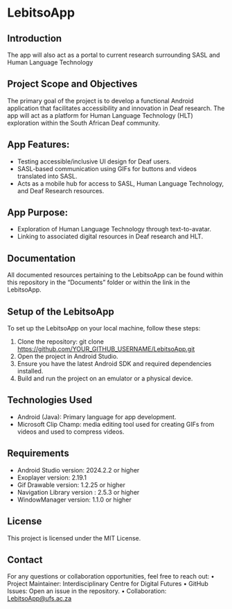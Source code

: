 # LebitsoApp
 
## Introduction
The app will also act as a portal to current research surrounding SASL and Human Language Technology

## Project Scope and Objectives

The primary goal of the project is to develop a functional Android application that facilitates accessibility and innovation in Deaf research. The app will act as a platform for Human Language Technology (HLT) exploration within the South African Deaf community. 

## App Features:
*	Testing accessible/inclusive UI design for Deaf users.
*	SASL-based communication using GIFs for buttons and videos translated into SASL.
*	Acts as a mobile hub for access to SASL, Human Language Technology, and Deaf Research resources.

## App Purpose:
*	Exploration of Human Language Technology through text-to-avatar.
*	Linking to associated digital resources in Deaf research and HLT.

## Documentation
All documented resources pertaining to the LebitsoApp can be found within this repository in the “Documents” folder or within the link in the LebitsoApp.

## Setup of the LebitsoApp
To set up the LebitsoApp on your local machine, follow these steps:
1.	Clone the repository: git clone https://github.com/YOUR_GITHUB_USERNAME/LebitsoApp.git
2.	Open the project in Android Studio.
3.	Ensure you have the latest Android SDK and required dependencies installed.
4.	Build and run the project on an emulator or a physical device.

## Technologies Used
*	Android (Java): Primary language for app development.
*	Microsoft Clip Champ: media editing tool used for creating GIFs from videos and used to compress videos.

## Requirements
*	Android Studio version: 2024.2.2 or higher
*	Exoplayer version: 2.19.1
*	Gif Drawable version: 1.2.25 or higher
*	Navigation Library version : 2.5.3 or higher
*	WindowManager version: 1.1.0 or higher

## License
This project is licensed under the MIT License.

## Contact
For any questions or collaboration opportunities, feel free to reach out:
•	Project Maintainer: Interdisciplinary Centre for Digital Futures
•	GitHub Issues: Open an issue in the repository.
•	Collaboration: LebitsoApp@ufs.ac.za

